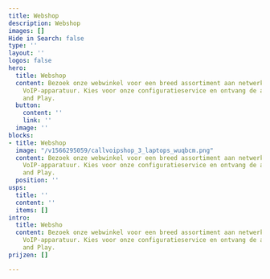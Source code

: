 ```yaml
---
title: Webshop
description: Webshop
images: []
Hide in Search: false
type: ''
layout: ''
logos: false
hero:
  title: Webshop
  content: Bezoek onze webwinkel voor een breed assortiment aan netwerk-, WiFi en
    VoIP-apparatuur. Kies voor onze configuratieservice en ontvang de apparatuur Plug
    and Play.
  button:
    content: ''
    link: ''
  image: ''
blocks:
- title: Webshop
  image: "/v1566295059/callvoipshop_3_laptops_wuqbcm.png"
  content: Bezoek onze webwinkel voor een breed assortiment aan netwerk-, WiFi en
    VoIP-apparatuur. Kies voor onze configuratieservice en ontvang de apparatuur Plug
    and Play.
  position: ''
usps:
  title: ''
  content: ''
  items: []
intro:
  title: Websho
  content: Bezoek onze webwinkel voor een breed assortiment aan netwerk-, WiFi en
    VoIP-apparatuur. Kies voor onze configuratieservice en ontvang de apparatuur Plug
    and Play.
prijzen: []

---
```

